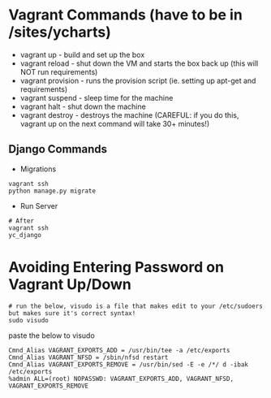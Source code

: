 # Vagrant Commands (have to be in /sites/ycharts)
* vagrant up - build and set up the box
* vagrant reload - shut down the VM and starts the box back up (this will NOT run requirements)
* vagrant provision - runs the provision script (ie. setting up apt-get and requirements)
* vagrant suspend - sleep time for the machine
* vagrant halt - shut down the machine
* vagrant destroy - destroys the machine (CAREFUL: if you do this, vagrant up on the next command will take 30+ minutes!)

## Django Commands
* Migrations
```
vagrant ssh
python manage.py migrate
```

* Run Server
```
# After
vagrant ssh
yc_django
```

# Avoiding Entering Password on  Vagrant Up/Down
```
# run the below, visudo is a file that makes edit to your /etc/sudoers but makes sure it's correct syntax!
sudo visudo
```
paste the below to visudo
```
Cmnd_Alias VAGRANT_EXPORTS_ADD = /usr/bin/tee -a /etc/exports
Cmnd_Alias VAGRANT_NFSD = /sbin/nfsd restart
Cmnd_Alias VAGRANT_EXPORTS_REMOVE = /usr/bin/sed -E -e /*/ d -ibak /etc/exports
%admin ALL=(root) NOPASSWD: VAGRANT_EXPORTS_ADD, VAGRANT_NFSD, VAGRANT_EXPORTS_REMOVE
```